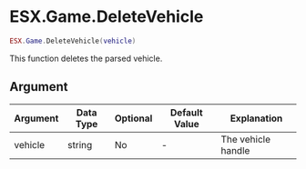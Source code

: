 # ESX.Game.DeleteVehicle

```lua
ESX.Game.DeleteVehicle(vehicle)
```

This function deletes the parsed vehicle.

## Argument

| Argument | Data Type | Optional | Default Value | Explanation        |
|----------|-----------|----------|---------------|--------------------|
| vehicle  | string    | No       | -             | The vehicle handle |
